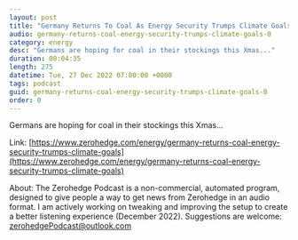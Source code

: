 ```yaml
---
layout: post
title: "Germany Returns To Coal As Energy Security Trumps Climate Goals"
audio: germany-returns-coal-energy-security-trumps-climate-goals-0
category: energy
desc: "Germans are hoping for coal in their stockings this Xmas..."
duration: 00:04:35
length: 275
datetime: Tue, 27 Dec 2022 07:00:00 +0000
tags: podcast
guid: germany-returns-coal-energy-security-trumps-climate-goals-0
order: 0
---
```

Germans are hoping for coal in their stockings this Xmas...

Link: [https://www.zerohedge.com/energy/germany-returns-coal-energy-security-trumps-climate-goals](https://www.zerohedge.com/energy/germany-returns-coal-energy-security-trumps-climate-goals)

About: The Zerohedge Podcast is a non-commercial, automated program, designed to give people a way to get news from Zerohedge in an audio format.  I am actively working on tweaking and improving the setup to create a better listening experience (December 2022).  Suggestions are welcome: [zerohedgePodcast@outlook.com](mailto:zerohedgePodcast@outlook.com)